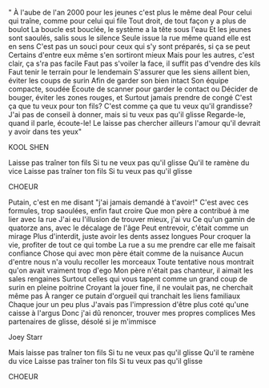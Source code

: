 " À l'aube de l'an 2000 pour les jeunes c'est plus le même deal Pour celui qui traîne, comme pour celui qui file Tout droit, de tout façon y a plus de boulot La boucle est bouclée, le système a la tête sous l'eau Et les jeunes sont saoulés, salis sous le silence Seule issue la rue même quand elle est en sens C'est pas un souci pour ceux qui s'y sont préparés, si ça se peut Certains d'entre eux même s'en sortiront mieux Mais pour les autres, c'est clair, ça s'ra pas facile Faut pas s'voiler la face, il suffit pas d'vendre des kils Faut tenir le terrain pour le lendemain S'assurer que les siens aillent bien, éviter les coups de surin Afin de garder son bien intact Son équipe compacte, soudée Écoute de scanner pour garder le contact ou Décider de bouger, éviter les zones rouges, et Surtout jamais prendre de congé C'est ça que tu veux pour ton fils? C'est comme ça que tu veux qu'il grandisse? J'ai pas de conseil à donner, mais si tu veux pas qu'il glisse Regarde-le, quand il parle, écoute-le! Le laisse pas chercher ailleurs l'amour qu'il devrait y avoir dans tes yeux"

KOOL SHEN

Laisse pas traîner ton fils Si tu ne veux pas qu'il glisse Qu'il te ramène du vice Laisse pas traîner ton fils Si tu veux pas qu'il glisse

CHOEUR

Putain, c'est en me disant "j'ai jamais demandé à t'avoir!" C'est avec ces formules, trop saoulées, enfin faut croire Que mon père a contribué à me lier avec la rue J'ai eu l'illusion de trouver mieux, j'ai vu Ce qu'un gamin de quatorze ans, avec le décalage de l'âge Peut entrevoir, c'était comme un mirage Plus d'interdit, juste avoir les dents assez longues Pour croquer la vie, profiter de tout ce qui tombe La rue a su me prendre car elle me faisait confiance Chose qui avec mon père était comme de la nuisance Aucun d'entre nous n'a voulu recoller les morceaux Toute tentative nous montrait qu'on avait vraiment trop d'ego Mon père n'était pas chanteur, il aimait les sales rengaines Surtout celles qui vous tapent comme un grand coup de surin en pleine poitrine Croyant la jouer fine, il ne voulait pas, ne cherchait même pas À ranger ce putain d'orgueil qui tranchait les liens familiaux Chaque jour un peu plus J'avais pas l'impression d'être plus coté qu'une caisse à l'argus Donc j'ai dû renoncer, trouver mes propres complices Mes partenaires de glisse, désolé si je m'immisce

Joey Starr

Mais laisse pas traîner ton fils
Si tu ne veux pas qu'il glisse
Qu'il te ramène du vice
Laisse pas traîner ton fils
Si tu veux pas qu'il glisse

CHOEUR
